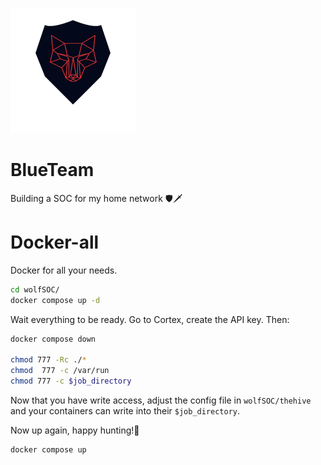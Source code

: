 ![wolfSoc](res/wolf11.png)

# BlueTeam
Building a SOC for my home network  🛡️🗡️


# Docker-all

Docker for all your needs.

```bash
cd wolfSOC/
docker compose up -d 
```

Wait everything to be ready.
Go to Cortex, create the API key. 
Then:

```bash
docker compose down

chmod 777 -Rc ./*
chmod  777 -c /var/run
chmod 777 -c $job_directory
```

Now that you have write access, adjust the config file in `wolfSOC/thehive` and your containers can write into their `$job_directory`.

Now up again, happy hunting!🏹
```bash
docker compose up
```

